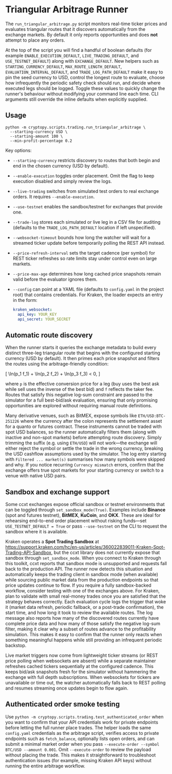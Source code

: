 # Triangular Arbitrage Runner

The `run_triangular_arbitrage.py` script monitors real-time ticker prices and evaluates triangular routes that it discovers automatically from the exchange markets. By default it only reports opportunities and does **not** attempt to place any orders.

At the top of the script you will find a handful of boolean defaults (for example `ENABLE_EXECUTION_DEFAULT`, `LIVE_TRADING_DEFAULT`, and `USE_TESTNET_DEFAULT`) along with `EXCHANGE_DEFAULT`. New helpers such as `STARTING_CURRENCY_DEFAULT`, `MAX_ROUTE_LENGTH_DEFAULT`, `EVALUATION_INTERVAL_DEFAULT`, and `TRADE_LOG_PATH_DEFAULT` make it easy to pin the seed currency to USD, control the longest route to evaluate, choose how infrequently the periodic safety check should run, and decide where executed legs should be logged. Toggle these values to quickly change the runner's behaviour without modifying your command line each time. CLI arguments still override the inline defaults when explicitly supplied.

## Usage

```
python -m cryptopy.scripts.trading.run_triangular_arbitrage \
  --starting-currency USD \
  --starting-amount 100 \
  --min-profit-percentage 0.2
```

Key options:

- `--starting-currency` restricts discovery to routes that both begin and end in the chosen currency (USD by default).
- `--enable-execution` toggles order placement. Omit the flag to keep execution disabled and simply review the logs.
- `--live-trading` switches from simulated test orders to real exchange orders. It requires `--enable-execution`.
- `--use-testnet` enables the sandbox/testnet for exchanges that provide one.
- `--trade-log` stores each simulated or live leg in a CSV file for auditing (defaults to the `TRADE_LOG_PATH_DEFAULT` location if left unspecified).
- `--websocket-timeout` bounds how long the watcher will wait for a streamed ticker update before temporarily polling the REST API instead.
- `--price-refresh-interval` sets the target cadence (per symbol) for REST ticker refreshes so rate limits stay under control even on large markets.
- `--price-max-age` determines how long cached price snapshots remain valid before the evaluator ignores them.
- `--config` can point at a YAML file (defaults to `config.yaml` in the project root) that contains credentials. For Kraken, the loader expects an entry in the form:

  ```yaml
  kraken_websocket:
    api_key: YOUR_KEY
    api_secret: YOUR_SECRET
  ```

## Automatic route discovery

When the runner starts it queries the exchange metadata to build every distinct three-leg triangular route that begins with the configured starting currency (USD by default). It then primes each price snapshot and filters the routes using the arbitrage-friendly condition:

\[
\ln(p_1 f_1) + \ln(p_2 f_2) + \ln(p_3 f_3) < 0,
\]

where `p` is the effective conversion price for a leg (buy uses the best ask while sell uses the inverse of the best bid) and `f` reflects the taker fee. Routes that satisfy this negative log-sum constraint are passed to the simulator for a full best-bid/ask evaluation, ensuring that only promising opportunities are explored without requiring manual route definitions.

Many derivative venues, such as BitMEX, expose symbols like `ETH/USD:BTC-251226` where the currency after the colon represents the settlement asset for a quanto or futures contract. These instruments cannot be traded with spot USD balances, so the runner automatically filters them (along with inactive and non-spot markets) before attempting route discovery. Simply trimming the suffix (e.g. using `ETH/USD`) will not work—the exchange will either reject the symbol or settle the trade in the wrong currency, breaking the USD cashflow assumptions used by the simulator. The log entry starting with `Filtered ... market(s)` summarises how many symbols were skipped and why. If you notice recurring `Currency mismatch` errors, confirm that the exchange offers true spot markets for your starting currency or switch to a venue with native USD pairs.

## Sandbox and exchange support

Some ccxt exchanges expose official sandbox or testnet environments that can be toggled through `set_sandbox_mode(True)`. Examples include **Binance** (spot and futures testnet), **BitMEX**, **KuCoin**, and **OKX**. These are ideal for rehearsing end-to-end order placement without risking funds—set `USE_TESTNET_DEFAULT = True` or pass `--use-testnet` on the CLI to request the sandbox where it is available.

Kraken operates a **Spot Trading Sandbox** at <https://support.kraken.com/hc/en-us/articles/360022839011-Kraken-Spot-Trading-API-Sandbox>, but the ccxt library does not currently expose that sandbox through `set_sandbox_mode`. When you connect to Kraken through this toolkit, ccxt reports that sandbox mode is unsupported and requests fall back to the production API. The runner now detects this situation and automatically keeps the trading client in sandbox mode (when available) while sourcing public market data from the production endpoints so that price updates continue to flow. If you require a fully sandbox-backed workflow, consider testing with one of the exchanges above. For Kraken, plan to validate with small real-money trades once you are satisfied that the strategy behaves correctly.
Each evaluation cycle logs the trigger that woke it (market data refresh, periodic fallback, or a post-trade confirmation), the start time, and how long it took to review the available routes. The log message also reports how many of the discovered routes currently have complete price data and how many of those satisfy the negative log-sum filter, making it clear why a subset of routes advance to the profitability simulation. This makes it easy to confirm that the runner only reacts when something meaningful happens while still providing an infrequent periodic backstop.

Live market triggers now come from lightweight ticker streams (or REST price polling when websockets are absent) while a separate maintainer refreshes cached tickers sequentially at the configured cadence. This keeps bid/ask snapshots fresh for the simulator without hammering the exchange with full depth subscriptions. When websockets for tickers are unavailable or time out, the watcher automatically falls back to REST polling and resumes streaming once updates begin to flow again.

## Authenticated order smoke testing

Use `python -m cryptopy.scripts.trading.test_authenticated_order` when you want to
confirm that your API credentials work for private endpoints before letting the
full runner place trades. The helper loads the same `config.yaml` credentials as
the arbitrage script, verifies access to private endpoints such as
`fetch_balance`, optionally lists open orders, and can submit a minimal market
order when you pass `--execute-order --symbol BTC/USD --amount 0.001`. Omit
`--execute-order` to review the payload without placing the trade. This makes it
straightforward to troubleshoot authentication issues (for example, missing
Kraken API keys) without running the entire arbitrage workflow.
